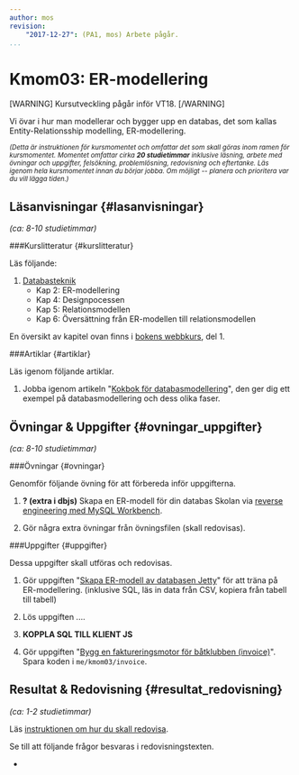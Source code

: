 ```yaml
---
author: mos
revision:
    "2017-12-27": (PA1, mos) Arbete pågår.
...
```

Kmom03: ER-modellering
====================================

[WARNING]
Kursutveckling pågår inför VT18.
[/WARNING]

Vi övar i hur man modellerar och bygger upp en databas, det som kallas Entity-Relationsship modelling, ER-modellering.


<!--more-->

<!--
[ERBILD]
-->


<small><i>(Detta är instruktionen för kursmomentet och omfattar det som skall göras inom ramen för kursmomentet. Momentet omfattar cirka **20 studietimmar** inklusive läsning, arbete med övningar och uppgifter, felsökning, problemlösning, redovisning och eftertanke. Läs igenom hela kursmomentet innan du börjar jobba. Om möjligt -- planera och prioritera var du vill lägga tiden.)</i></small>



Läsanvisningar  {#lasanvisningar}
---------------------------------

*(ca: 8-10 studietimmar)*


###Kurslitteratur  {#kurslitteratur}

Läs följande:

1. [Databasteknik](kunskap/boken-databasteknik)
    * Kap 2: ER-modellering
    * Kap 4: Designpocessen
    * Kap 5: Relationsmodellen
    * Kap 6: Översättning från ER-modellen till relationsmodellen

En översikt av kapitel ovan  finns i [bokens webbkurs](http://www.databasteknik.se/webbkursen/), del 1.


<!--
Saker vi inte hanterat:

* Kap 3: Mer om datamodellering
* Kap 11: Normalformer och normalisering
-->

###Artiklar {#artiklar}

Läs igenom följande artiklar.

1. Jobba igenom artikeln "[Kokbok för databasmodellering](kunskap/kokbok-for-databasmodellering)", den ger dig ett exempel på databasmodellering och dess olika faser.


<!--stop-->



Övningar & Uppgifter  {#ovningar_uppgifter}
-------------------------------------------

*(ca: 8-10 studietimmar)*



###Övningar {#ovningar}

Genomför följande övning för att förbereda inför uppgifterna.

1. **? (extra i dbjs)** Skapa en ER-modell för din databas Skolan via [reverse engineering med MySQL Workbench](coachen/reverse-engineering-av-databasen-mysql-med-workbench).

1. Gör några extra övningar från övningsfilen (skall redovisas).



###Uppgifter {#uppgifter}

Dessa uppgifter skall utföras och redovisas.

1. Gör uppgiften "[Skapa ER-modell av databasen Jetty](uppgift/skapa-er-modell-av-databasen-jetty)" för att träna på ER-modellering. (inklusive SQL, läs in data från CSV, kopiera från tabell till tabell)

1. Lös uppgiften ....

1. **KOPPLA SQL TILL KLIENT JS**

1. Gör uppgiften "[Bygg en faktureringsmotor för båtklubben (invoice)](uppgift/bygg-en-faktureringsmotor-for-batklubben)". Spara koden i `me/kmom03/invoice`.




Resultat & Redovisning  {#resultat_redovisning}
-----------------------------------------------

*(ca: 1-2 studietimmar)*

Läs [instruktionen om hur du skall redovisa](./../redovisa).

Se till att följande frågor besvaras i redovisningstexten.

* 
